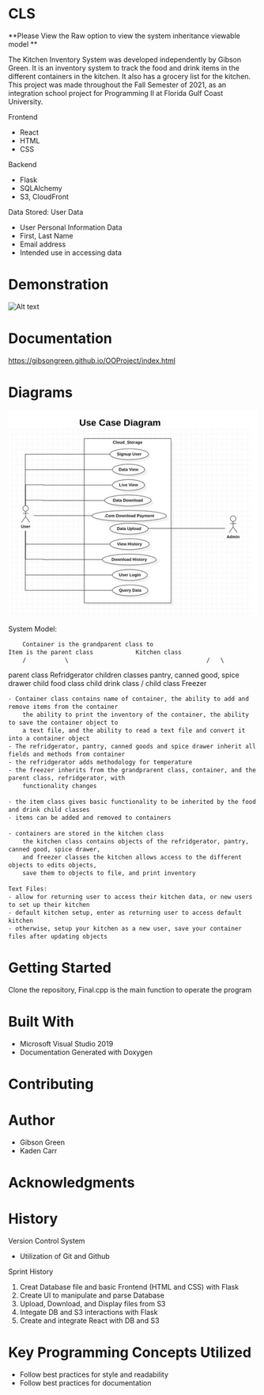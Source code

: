# CLS
**Please View the Raw option to view the system inheritance viewable model **

The Kitchen Inventory System was developed independently by Gibson Green. It is an inventory system to track
the food and drink items in the different containers in the kitchen. It also has a grocery list for the kitchen.
This project was made throughout the Fall Semester of 2021, as an integration school project for Programming II at
Florida Gulf Coast University. 

Frontend
- React
- HTML
- CSS

Backend 
- Flask
- SQLAlchemy
- S3, CloudFront

Data Stored:
User Data
- User Personal Information Data
- First, Last Name
- Email address
- Intended use in accessing data


# Demonstration
 ![Alt text](gibsongreen/OOPorject/files/ezgif-7-58c6575f54.gif)
# Documentation
https://gibsongreen.github.io/OOProject/index.html
	

# Diagrams 
![alt text](https://github.com/gibsongreen/CLS/blob/44cca0aee384e0bbe58cc70cda95d67b389d0bf4/webapp/static/UseCaseDiagram.png)

System Model:

		Container is the grandparent class to								Item is the parent class			Kitchen class
		/			\										/	\
parent class Refridgerator	children classes pantry, canned good, spice drawer			child food class	child drink class
	/
child class Freezer

	- Container class contains name of container, the ability to add and remove items from the container
		the ability to print the inventory of the container, the ability to save the container object to 
		a text file, and the ability to read a text file and convert it into a container object
	- The refridgerator, pantry, canned goods and spice drawer inherit all fields and methods from container
	- the refridgerator adds methodology for temperature
	- the freezer inherits from the grandprarent class, container, and the parent class, refridgerator, with
		functionality changes

	- the item class gives basic functionality to be inherited by the food and drink child classes
	- items can be added and removed to containers
	
	- containers are stored in the kitchen class
		the kitchen class contains objects of the refridgerator, pantry, canned good, spice drawer,
		and freezer classes the kitchen allows access to the different objects to edits objects,
		save them to objects to file, and print inventory
		
	Text Files:
	- allow for returning user to access their kitchen data, or new users to set up their kitchen
	- default kitchen setup, enter as returning user to access default kitchen
	- otherwise, setup your kitchen as a new user, save your container files after updating objects
	
# Getting Started
Clone the repository, Final.cpp is the main function to operate the program

# Built With
- Microsoft Visual Studio 2019 
- Documentation Generated with Doxygen

# Contributing

# Author
- Gibson Green
- Kaden Carr


# Acknowledgments

# History
Version Control System
- Utilization of Git and Github

Sprint History
1. Creat Database file and basic Frontend (HTML and CSS) with Flask
2. Create UI to manipulate and parse Database
3. Upload, Download, and Display files from S3
4. Integate DB and S3 interactions with Flask
5. Create and integrate React with DB and S3

# Key Programming Concepts Utilized


- Follow best practices for style and readability
- Follow best practices for documentation
		
